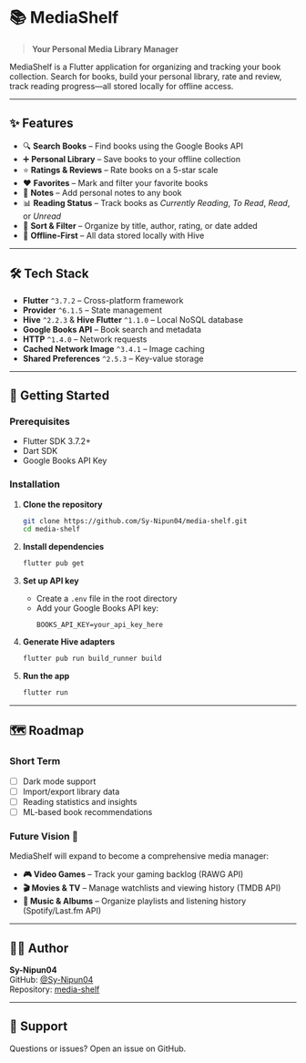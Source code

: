 # 📚 MediaShelf

> **Your Personal Media Library Manager**

MediaShelf is a Flutter application for organizing and tracking your book collection. Search for books, build your personal library, rate and review, track reading progress—all stored locally for offline access.

---

## ✨ Features

- 🔍 **Search Books** – Find books using the Google Books API
- ➕ **Personal Library** – Save books to your offline collection
- ⭐ **Ratings & Reviews** – Rate books on a 5-star scale
- ❤️ **Favorites** – Mark and filter your favorite books
- 📝 **Notes** – Add personal notes to any book
- 📊 **Reading Status** – Track books as *Currently Reading*, *To Read*, *Read*, or *Unread*
- 🔄 **Sort & Filter** – Organize by title, author, rating, or date added
- 💾 **Offline-First** – All data stored locally with Hive

---

## 🛠️ Tech Stack

- **Flutter** `^3.7.2` – Cross-platform framework
- **Provider** `^6.1.5` – State management
- **Hive** `^2.2.3` & **Hive Flutter** `^1.1.0` – Local NoSQL database
- **Google Books API** – Book search and metadata
- **HTTP** `^1.4.0` – Network requests
- **Cached Network Image** `^3.4.1` – Image caching
- **Shared Preferences** `^2.5.3` – Key-value storage

---

## 🚀 Getting Started

### Prerequisites
- Flutter SDK 3.7.2+
- Dart SDK
- Google Books API Key

### Installation

1. **Clone the repository**
   ```bash
   git clone https://github.com/Sy-Nipun04/media-shelf.git
   cd media-shelf
   ```

2. **Install dependencies**
   ```bash
   flutter pub get
   ```

3. **Set up API key**
   - Create a `.env` file in the root directory
   - Add your Google Books API key:
     ```
     BOOKS_API_KEY=your_api_key_here
     ```

4. **Generate Hive adapters**
   ```bash
   flutter pub run build_runner build
   ```

5. **Run the app**
   ```bash
   flutter run
   ```

---

## 🗺️ Roadmap

### Short Term
- [ ] Dark mode support
- [ ] Import/export library data
- [ ] Reading statistics and insights
- [ ] ML-based book recommendations

### Future Vision 🔮
MediaShelf will expand to become a comprehensive media manager:

- **🎮 Video Games** – Track your gaming backlog (RAWG API)
- **🎬 Movies & TV** – Manage watchlists and viewing history (TMDB API)
- **🎵 Music & Albums** – Organize playlists and listening history (Spotify/Last.fm API)

---

## 👨‍💻 Author

**Sy-Nipun04**  
GitHub: [@Sy-Nipun04](https://github.com/Sy-Nipun04)  
Repository: [media-shelf](https://github.com/Sy-Nipun04/media-shelf)

---

## 📧 Support

Questions or issues? Open an issue on GitHub.
